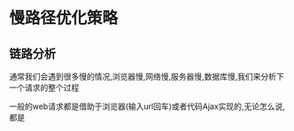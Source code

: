<!--
 * @Date: 2020-04-18 21:04:40
 * @LastEditors: lizhiyuan
 * @LastEditTime: 2020-04-18 21:06:19
 * @FilePath: /慢路径优化策略/README.md
 -->

# 慢路径优化策略

## 链路分析

通常我们会遇到很多慢的情况,浏览器慢,网络慢,服务器慢,数据库慢,我们来分析下一个请求的整个过程

一般的web请求都是借助于浏览器(输入url回车)或者代码Ajax实现的,无论怎么说,都是